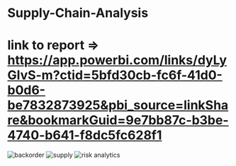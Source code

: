 # Supply-Chain-Analysis
# link to report => https://app.powerbi.com/links/dyLyGlvS-m?ctid=5bfd30cb-fc6f-41d0-b0d6-be7832873925&pbi_source=linkShare&bookmarkGuid=9e7bb87c-b3be-4740-b641-f8dc5fc628f1


![backorder](https://github.com/user-attachments/assets/e9a99d7e-197d-4af1-8062-946a2c61b297)
![supply](https://github.com/user-attachments/assets/8204e678-ea39-4982-bc11-3dc3c9798a9e)
![risk analytics](https://github.com/user-attachments/assets/b558c1c9-a5fe-427c-9555-9a57845e3271)
